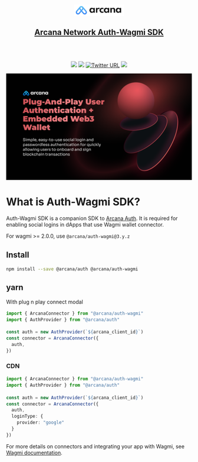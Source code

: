 <p align="center">
<a href="#start"><img height="30rem" src="https://raw.githubusercontent.com/arcana-network/branding/main/an_logo_light_temp.png"/></a>
<h2 align="center"> <a href="https://arcana.network/">Arcana Network Auth-Wagmi SDK </a></h2>
</p>
<br/>
<p id="banner" align="center">
<br/>
<a title="MIT License" href="https://github.com/arcana-network/license/blob/main/LICENSE.md"><img src="https://img.shields.io/badge/license-MIT-blue"/></a>
<a title="Beta release" href="https://github.com/arcana-network/auth-wagmi/releases"><img src="https://img.shields.io/github/v/release/arcana-network/auth-wagmi?style=flat-square&color=28A745"/></a>
<a title="Twitter" href="https://twitter.com/ArcanaNetwork"><img alt="Twitter URL" src="https://img.shields.io/twitter/url?style=social&url=https%3A%2F%2Ftwitter.com%2FArcanaNetwork"/></a>
<a title="CodeCov" href="https://codecov.io/gh/arcana-network/auth-wagmi"> 
 <img src="https://codecov.io/gh/arcana-network/auth-wagmi/branch/dev/graph/badge.svg?token=KmdjEs3enL"/></a>
</p><p id="start" align="center">
<a href="https://docs.beta.arcana.network/"><img src="https://raw.githubusercontent.com/arcana-network/branding/main/an_banner_docs.png" alt="Arcana Auth-Wagmi SDK"/></a>
</p>

# What is Auth-Wagmi SDK?

Auth-Wagmi SDK is a companion SDK to [Arcana Auth](https://github.com/arcana-network/auth). It is required for enabling social logins in dApps that use Wagmi wallet connector.

For wagmi >= 2.0.0, use `@arcana/auth-wagmi@3.y.z`

## Install

```sh
npm install --save @arcana/auth @arcana/auth-wagmi
```

## yarn

With plug n play connect modal

```ts
import { ArcanaConnector } from "@arcana/auth-wagmi"
import { AuthProvider } from "@arcana/auth"

const auth = new AuthProvider(`${arcana_client_id}`)
const connector = ArcanaConnector({
  auth,
})
```

### CDN

```ts
import { ArcanaConnector } from "@arcana/auth-wagmi"
import { AuthProvider } from "@arcana/auth"

const auth = new AuthProvider(`${arcana_client_id}`)
const connector = ArcanaConnector({
  auth,
  loginType: {
    provider: "google"
  } 
})
```

For more details on connectors and integrating your app with Wagmi, see [Wagmi documentation](https://wagmi.sh/react/getting-started).

